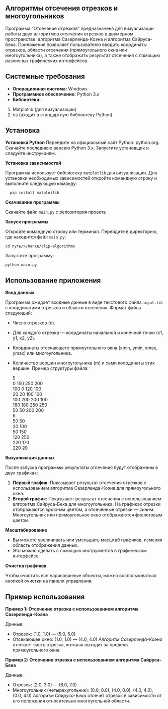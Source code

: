## Алгоритмы отсечения отрезков и многоугольников 
Программа “Отсечение отрезков” предназначена для визуализации работы двух алгоритмов отсечения отрезков в двумерном пространстве: алгоритма Сазерленда-Коэна и алгоритма Сайруса-Бека. Приложение позволяет пользователю вводить координаты отрезков, области отсечения (прямоугольного окна или многоугольника), а также отображать результат отсечения с помощью различных графических интерфейсов.

## Системные требования
* **Операционная система:** Windows
* **Программное обеспечение:** Python 3.x
* **Библиотеки:**
1. Matplotlib (для визуализации)
2. os (входит в стандартную библиотеку Python)
   
## Установка
 **Установка Python**
Перейдите на официальный сайт Python: python.org.
Скачайте последнюю версию Python 3.x.
Запустите установщик и следуйте инструкциям.

**Установка зависимостей**

Программа использует библиотеку `matplotlib` для визуализации. Для установки необходимых зависимостей откройте командную строку и выполните следующую команду:

      pip install matplotlib    
     
**Скачивание программы**

Скачайте файл `main.py` с репозитория проекта

**Запуск программы**

Откройте командную строку или терминал.
Перейдите в директорию, где находится файл `main.py`:

    cd путь/к/папке/clip-algorithms
   
Запустите программу:

    python main.py    
     
## Использование приложения
**Ввод данных**

Программа ожидает входные данные в виде текстового файла `input.txt` с координатами отрезков и области отсечения. Формат файла следующий:

* Число отрезков (n).
* Для каждого отрезка — координаты начальной и конечной точки (x1, y1, x2, y2).
* Координаты отсекающего прямоугольного окна (xmin, ymin, xmax, ymax) или многоугольника.
* Количество вершин многоугольника (m) и сами координаты этих вершин.
Пример структуры файла:

     5    
     0 150 250 200    
     100 0 120 100    
     20 20 100 100    
     100 200 200 100    
     180 180 250 250    
     50 50 200 200    
     6    
     50 50      
     20 100     
     50 150     
     120 250     
     220 170     
     220 20
   
**Визуализация данных**

После запуска программы результаты отсечения будут отображены в двух графиках:

1. **Первый график**: Показывает результат отсечения отрезков с использованием алгоритма Сазерленда-Коэна для прямоугольного окна.
2. **Второй график**: Показывает результат отсечения с использованием алгоритма Сайруса-Бека для многоугольника.
На графиках отрезки отображаются *красным* цветом, а отсечённые отрезки — *синим*. Многоугольник или прямоугольное окно отображаются фиолетовым цветом.

**Масштабирование**

* Вы можете увеличивать или уменьшать масштаб графиков, изменяя область отображения данных.
* Это можно сделать с помощью инструментов в графическом интерфейсе.

**Очистка графиков**

Чтобы очистить все нарисованные объекты, можно воспользоваться кнопкой очистки на панели управления.

## Пример использования
**Пример 1: Отсечение отрезка с использованием алгоритма Сазерленда-Коэна**

Данные:

* Отрезок: (1.0, 1.0) — (5.0, 5.0)
* Отсекающее окно: (1.0, 1.0) — (4.0, 4.0)
*Алгоритм Сазерленда-Коэна* отсекает часть отрезка, которая выходит за пределы прямоугольного окна.

**Пример 2: Отсечение отрезка с использованием алгоритма Сайруса-Бека**

Данные:

* Отрезок: (2.0, 3.0) — (6.0, 7.0)
* Многоугольник (четырехугольник): (0.0, 0.0), (4.0, 0.0), (4.0, 4.0), (0.0, 4.0)
*Алгоритм Сайруса-Бека* отсечет отрезок в зависимости от его положения относительно многоугольной области.
